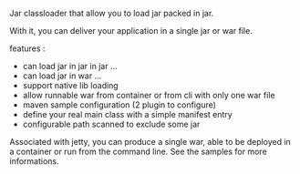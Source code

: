
Jar classloader that allow you to load jar packed in jar.

With it, you can deliver your application in a single jar or war file.

features : 
- can load jar in jar in jar ... 
- can load jar in war ...
- support native lib loading
- allow runnable war from container or from cli with only one war file
- maven sample configuration (2 plugin to configure)
- define your real main class with a simple manifest entry
- configurable path scanned to exclude some jar 


Associated with jetty, you can produce a single war, able to be deployed in a container or run from the command line.
See the samples for more informations.